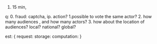 1. 15 min, 

q: 
   0. fraud: captcha, ip. action?
   1.possible to vote the same actor?
   2. how many audiences , and how many actors? 
   3. how about the location of audiences? local? national? global?

est: {
  request:
  storage:
  computation:
}


